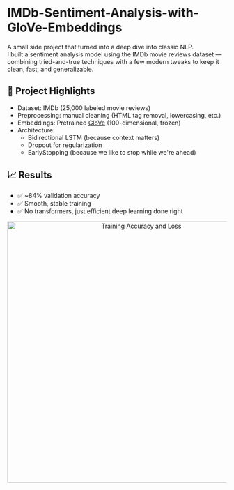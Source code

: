 # IMDb-Sentiment-Analysis-with-GloVe-Embeddings


A small side project that turned into a deep dive into classic NLP.  
I built a sentiment analysis model using the IMDb movie reviews dataset — combining tried-and-true techniques with a few modern tweaks to keep it clean, fast, and generalizable.

## 🧠 Project Highlights

- Dataset: IMDb (25,000 labeled movie reviews)
- Preprocessing: manual cleaning (HTML tag removal, lowercasing, etc.)
- Embeddings: Pretrained [GloVe](https://nlp.stanford.edu/projects/glove/) (100-dimensional, frozen)
- Architecture:
  - Bidirectional LSTM (because context matters)
  - Dropout for regularization
  - EarlyStopping (because we like to stop while we're ahead)

## 📈 Results

- ✅ ~84% validation accuracy  
- ✅ Smooth, stable training  
- ✅ No transformers, just efficient deep learning done right

<p align="center">
  <img src="assets/imdb_training_plot.png" alt="Training Accuracy and Loss" width="600">
</p>
